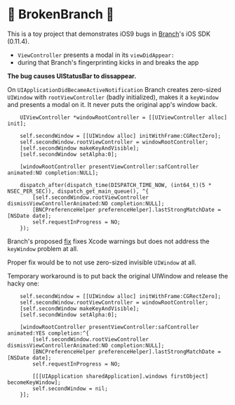 # 💩 BrokenBranch 💩

This is a toy project that demonstrates iOS9 bugs in [Branch](https://branch.io)'s iOS SDK (0.11.4). 

- `ViewController` presents a modal in its `viewDidAppear:`
- during that Branch's fingerprinting kicks in and breaks the app

**The bug causes UIStatusBar to dissappear.**

On `UIApplicationDidBecameActiveNotification` Branch creates zero-sized `UIWindow` with `rootViewController` (badly initialized), makes it a `keyWindow` and presents a modal on it. It never puts the original app's window back.

        UIViewController *windowRootController = [[UIViewController alloc] init];

        self.secondWindow = [[UIWindow alloc] initWithFrame:CGRectZero];
        self.secondWindow.rootViewController = windowRootController;
        [self.secondWindow makeKeyAndVisible];
        [self.secondWindow setAlpha:0];
        
        [windowRootController presentViewController:safController animated:NO completion:NULL];

        dispatch_after(dispatch_time(DISPATCH_TIME_NOW, (int64_t)(5 * NSEC_PER_SEC)), dispatch_get_main_queue(), ^{
            [self.secondWindow.rootViewController dismissViewControllerAnimated:NO completion:NULL];
            [BNCPreferenceHelper preferenceHelper].lastStrongMatchDate = [NSDate date];
            self.requestInProgress = NO;
        });
        
Branch's proposed [fix](https://github.com/BranchMetrics/iOS-Deferred-Deep-Linking-SDK/commit/4a15e6f7b3021b584cb01df72d1dce89672cc9ad) fixes Xcode warnings but does not address the `keyWindow` problem at all.

Proper fix would be to not use zero-sized invisible `UIWindow` at all.

Temporary workaround is to put back the original UIWindow and release the hacky one:

        self.secondWindow = [[UIWindow alloc] initWithFrame:CGRectZero];
        self.secondWindow.rootViewController = windowRootController;
        [self.secondWindow makeKeyAndVisible];
        [self.secondWindow setAlpha:0];
        
        [windowRootController presentViewController:safController animated:YES completion:^{
            [self.secondWindow.rootViewController dismissViewControllerAnimated:NO completion:NULL];
            [BNCPreferenceHelper preferenceHelper].lastStrongMatchDate = [NSDate date];
            self.requestInProgress = NO;
            
            [[[UIApplication sharedApplication].windows firstObject] becomeKeyWindow];
            self.secondWindow = nil;
        }];

